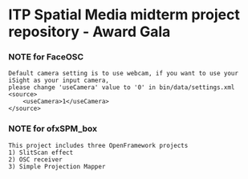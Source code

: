 ITP Spatial Media midterm project repository - Award Gala
========================

### NOTE for FaceOSC
	Default camera setting is to use webcam, if you want to use your iSight as your input camera, 
	please change 'useCamera' value to '0' in bin/data/settings.xml
	<source>
	    <useCamera>1</useCamera>
	</source>


### NOTE for ofxSPM_box
	This project includes three OpenFramework projects
	1) SlitScan effect
	2) OSC receiver
	3) Simple Projection Mapper
  
